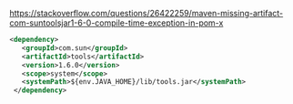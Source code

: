 

https://stackoverflow.com/questions/26422259/maven-missing-artifact-com-suntoolsjar1-6-0-compile-time-exception-in-pom-x


```xml
<dependency>
   <groupId>com.sun</groupId>
   <artifactId>tools</artifactId>
   <version>1.6.0</version>
   <scope>system</scope>
   <systemPath>${env.JAVA_HOME}/lib/tools.jar</systemPath>
 </dependency>
```